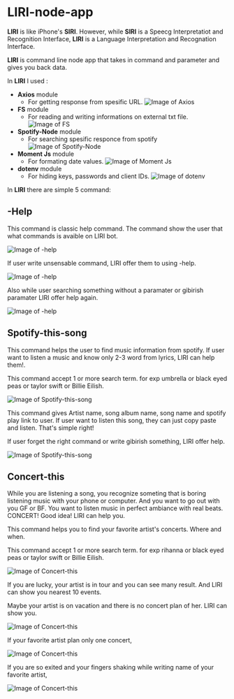 # LIRI-node-app

**LIRI** is like iPhone's **SIRI**. However, while **SIRI** is a Speecg Interpretatiot and Recognition Interface, **LIRI** is a Language Interpretation and Recognation Interface. 

**LIRI** is command line node app that takes in command and parameter and gives you back data.

In **LIRI** I used :
 - **Axios** module
    - For getting response from spesific URL.
    ![Image of Axios](./HomeWorkPictures/axios.jpg)
 - **FS** module
    - For reading and writing informations on external txt file.
    ![Image of FS](./HomeWorkPictures/fsModule.jpg)
 - **Spotify-Node** module
    - For searching spesific responce from spotify
    ![Image of Spotify-Node](./HomeWorkPictures/spotify.jpg)
 - **Moment Js** module
    - For formating date values.
    ![Image of Moment Js](./HomeWorkPictures/momentJS.jpeg)
 - **dotenv** module
    - For hiding keys, passwords and client IDs.
    ![Image of dotenv](./HomeWorkPictures/donenv.jpg)

In **LIRI** there are simple 5 command: 

## **-Help**

This command is classic help command. The command show the user that what commands is avaible on LIRI bot.

![Image of -help](./HomeWorkPictures/-helpresponse.png)

If user write unsensable command, LIRI offer them to using -help.

![Image of -help](./HomeWorkPictures/gibirishCommand.png)

Also while user searching something without a paramater or gibirish paramater LIRI offer help again.

![Image of -help](./HomeWorkPictures/concert-this-no-second-value.png)

## **Spotify-this-song**

This command helps the user to find music information from spotify. If user want to listen a music and know only 2-3 word from lyrics, LIRI can help them!.

This command accept 1 or more search term. for exp umbrella or black eyed peas or taylor swift or Billie Eilish.

![Image of Spotify-this-song](./HomeWorkPictures/spotify-this-song-good-value.png)

This command gives Artist name, song album name, song name and spotify play link to user. If user want to listen this song, they can just copy paste and listen. That's simple right!

If user forget the right command or write gibirish something, LIRI offer help.

![Image of Spotify-this-song](./HomeWorkPictures/spotify-this-song-no-value.png)

## **Concert-this**

While you are listening a song, you recognize someting that is boring listening music with your phone or computer. And you want to go out with you GF or BF. You want to listen music in perfect ambiance with real beats. CONCERT! Good idea! LIRI can help you. 

This command helps you to find your favorite artist's concerts. Where and when. 

This command accept 1 or more search term. for exp rihanna or black eyed peas or taylor swift or Billie Eilish.

![Image of Concert-this](./HomeWorkPictures/concert-this-good-second-value.png)

If you are lucky, your artist is in tour and you can see many result. And LIRI can show you nearest 10 events.

Maybe your artist is on vacation and there is no concert plan of her. LIRI can show you.

![Image of Concert-this](./HomeWorkPictures/concert-this-second-value.png)

If your favorite artist plan only one concert,

![Image of Concert-this](./HomeWorkPictures/concert-this-result-second-value.png)

If you are so exited and your fingers shaking while writing name of your favorite artist,

![Image of Concert-this](./HomeWorkPictures/concert-this-bad-value.png)

